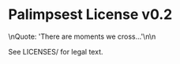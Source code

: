 # Palimpsest License v0.2

\nQuote: 'There are moments we cross...'\n\n

See LICENSES/ for legal text.
